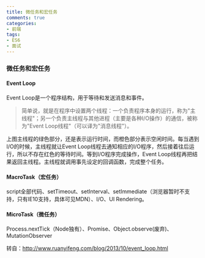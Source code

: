 ```yaml
---
title: 微任务和宏任务
comments: true
categories: 
- 前端
tags: 
- ES6
- 面试
---
```


### 微任务和宏任务

#### Event Loop

Event Loop是一个程序结构，用于等待和发送消息和事件。

> 简单说，就是在程序中设置两个线程：一个负责程序本身的运行，称为"主线程"；另一个负责主线程与其他进程（主要是各种I/O操作）的通信，被称为"Event Loop线程"（可以译为"消息线程"）。

<!-- more -->

上图主线程的绿色部分，还是表示运行时间，而橙色部分表示空闲时间。每当遇到I/O的时候，主线程就让Event Loop线程去通知相应的I/O程序，然后接着往后运行，所以不存在红色的等待时间。等到I/O程序完成操作，Event Loop线程再把结果返回主线程。主线程就调用事先设定的回调函数，完成整个任务。

#### MacroTask（宏任务）
script全部代码、setTimeout、setInterval、setImmediate（浏览器暂时不支持，只有IE10支持，具体可见MDN）、I/O、UI Rendering。

#### MicroTask（微任务）
Process.nextTick（Node独有）、Promise、Object.observe(废弃)、MutationObserver

转自：http://www.ruanyifeng.com/blog/2013/10/event_loop.html